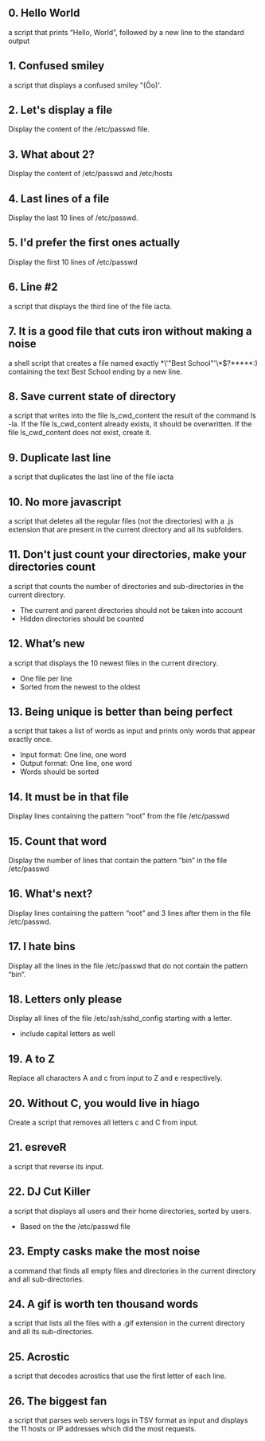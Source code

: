 ## 0. Hello World
a script that prints “Hello, World”, followed by a new line to the standard output
## 1. Confused smiley
a script that displays a confused smiley "(Ôo)'.
## 2. Let's display a file
Display the content of the /etc/passwd file.
## 3. What about 2?
Display the content of /etc/passwd and /etc/hosts
## 4. Last lines of a file
Display the last 10 lines of /etc/passwd.
## 5. I'd prefer the first ones actually
Display the first 10 lines of /etc/passwd
## 6. Line #2
 a script that displays the third line of the file iacta.
## 7. It is a good file that cuts iron without making a noise
a shell script that creates a file named exactly \*\\'"Best School"\'\\*$\?\*\*\*\*\*:) containing the text Best School ending by a new line.
## 8. Save current state of directory
a script that writes into the file ls_cwd_content the result of the command ls -la. If the file ls_cwd_content already exists, it should be overwritten. If the file ls_cwd_content does not exist, create it.
## 9. Duplicate last line
a script that duplicates the last line of the file iacta
## 10. No more javascript
a script that deletes all the regular files (not the directories) with a .js extension that are present in the current directory and all its subfolders.
## 11. Don't just count your directories, make your directories count
a script that counts the number of directories and sub-directories in the current directory.
* The current and parent directories should not be taken into account
* Hidden directories should be counted
## 12. What’s new
a script that displays the 10 newest files in the current directory.
* One file per line
* Sorted from the newest to the oldest
## 13. Being unique is better than being perfect
a script that takes a list of words as input and prints only words that appear exactly once.
* Input format: One line, one word
* Output format: One line, one word
* Words should be sorted
## 14. It must be in that file
Display lines containing the pattern “root” from the file /etc/passwd
## 15. Count that word
Display the number of lines that contain the pattern “bin” in the file /etc/passwd
## 16. What's next?
Display lines containing the pattern “root” and 3 lines after them in the file /etc/passwd.
## 17. I hate bins
Display all the lines in the file /etc/passwd that do not contain the pattern “bin”.
## 18. Letters only please
Display all lines of the file /etc/ssh/sshd_config starting with a letter.
* include capital letters as well
## 19. A to Z
Replace all characters A and c from input to Z and e respectively.
## 20. Without C, you would live in hiago
Create a script that removes all letters c and C from input.
## 21. esreveR
a script that reverse its input.
## 22. DJ Cut Killer
a script that displays all users and their home directories, sorted by users.
* Based on the the /etc/passwd file
## 23. Empty casks make the most noise
a command that finds all empty files and directories in the current directory and all sub-directories.
## 24. A gif is worth ten thousand words
a script that lists all the files with a .gif extension in the current directory and all its sub-directories.
## 25. Acrostic
a script that decodes acrostics that use the first letter of each line.
## 26. The biggest fan
a script that parses web servers logs in TSV format as input and displays the 11 hosts or IP addresses which did the most requests.
